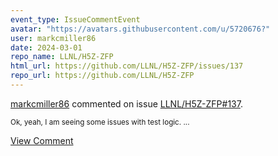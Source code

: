 ```yaml
---
event_type: IssueCommentEvent
avatar: "https://avatars.githubusercontent.com/u/5720676?"
user: markcmiller86
date: 2024-03-01
repo_name: LLNL/H5Z-ZFP
html_url: https://github.com/LLNL/H5Z-ZFP/issues/137
repo_url: https://github.com/LLNL/H5Z-ZFP
---
```


<a href='https://github.com/markcmiller86' target='_blank'>markcmiller86</a> commented on issue <a href='https://github.com/LLNL/H5Z-ZFP/issues/137' target='_blank'>LLNL/H5Z-ZFP#137</a>.

<small>Ok, yeah, I am seeing some issues with test logic....</small>

<a href='https://github.com/LLNL/H5Z-ZFP/issues/137' target='_blank'>View Comment</a>